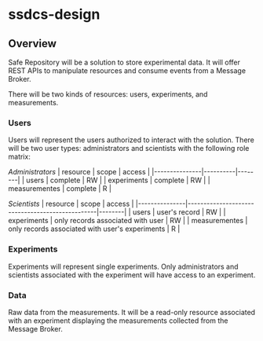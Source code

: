 # ssdcs-design

## Overview

Safe Repository will be a solution to store experimental data. It will offer REST APIs to manipulate resources and consume events from a Message Broker.

There will be two kinds of resources: users, experiments, and measurements.

### Users

Users will represent the users authorized to interact with the solution. There will be two user types: administrators and scientists with the following role matrix:

*Administrators*
| resource      | scope    | access |
|---------------|----------|--------|
| users         | complete | RW     |
| experiments   | complete | RW     |
| measurementes | complete | R      |

*Scientists*
| resource      | scope                                           | access |
|---------------|-------------------------------------------------|--------|
| users         | user's record                                   | RW     |
| experiments   | only records associated with user               | RW     |
| measurementes | only records associated with user's experiments | R      |

### Experiments

Experiments will represent single experiments. Only administrators and scientists associated with the experiment will have access to an experiment.

### Data

Raw data from the measurements. It will be a read-only resource associated with an experiment displaying the measurements collected from the Message Broker.
